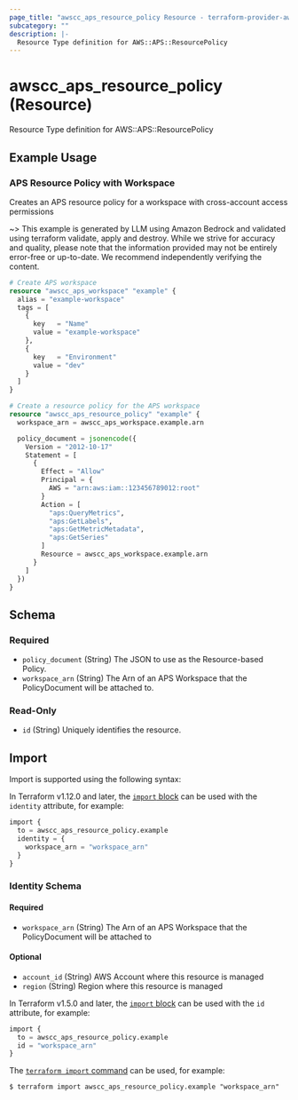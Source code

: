 ```yaml
---
page_title: "awscc_aps_resource_policy Resource - terraform-provider-awscc"
subcategory: ""
description: |-
  Resource Type definition for AWS::APS::ResourcePolicy
---
```


# awscc_aps_resource_policy (Resource)

Resource Type definition for AWS::APS::ResourcePolicy

## Example Usage

### APS Resource Policy with Workspace
Creates an APS resource policy for a workspace with cross-account access permissions

~> This example is generated by LLM using Amazon Bedrock and validated using terraform validate, apply and destroy. While we strive for accuracy and quality, please note that the information provided may not be entirely error-free or up-to-date. We recommend independently verifying the content.

```terraform
# Create APS workspace
resource "awscc_aps_workspace" "example" {
  alias = "example-workspace"
  tags = [
    {
      key   = "Name"
      value = "example-workspace"
    },
    {
      key   = "Environment"
      value = "dev"
    }
  ]
}

# Create a resource policy for the APS workspace
resource "awscc_aps_resource_policy" "example" {
  workspace_arn = awscc_aps_workspace.example.arn

  policy_document = jsonencode({
    Version = "2012-10-17"
    Statement = [
      {
        Effect = "Allow"
        Principal = {
          AWS = "arn:aws:iam::123456789012:root"
        }
        Action = [
          "aps:QueryMetrics",
          "aps:GetLabels",
          "aps:GetMetricMetadata",
          "aps:GetSeries"
        ]
        Resource = awscc_aps_workspace.example.arn
      }
    ]
  })
}
```

<!-- schema generated by tfplugindocs -->
## Schema

### Required

- `policy_document` (String) The JSON to use as the Resource-based Policy.
- `workspace_arn` (String) The Arn of an APS Workspace that the PolicyDocument will be attached to.

### Read-Only

- `id` (String) Uniquely identifies the resource.

## Import

Import is supported using the following syntax:

In Terraform v1.12.0 and later, the [`import` block](https://developer.hashicorp.com/terraform/language/import) can be used with the `identity` attribute, for example:

```terraform
import {
  to = awscc_aps_resource_policy.example
  identity = {
    workspace_arn = "workspace_arn"
  }
}
```

<!-- schema generated by tfplugindocs -->
### Identity Schema

#### Required

- `workspace_arn` (String) The Arn of an APS Workspace that the PolicyDocument will be attached to

#### Optional

- `account_id` (String) AWS Account where this resource is managed
- `region` (String) Region where this resource is managed

In Terraform v1.5.0 and later, the [`import` block](https://developer.hashicorp.com/terraform/language/import) can be used with the `id` attribute, for example:

```terraform
import {
  to = awscc_aps_resource_policy.example
  id = "workspace_arn"
}
```

The [`terraform import` command](https://developer.hashicorp.com/terraform/cli/commands/import) can be used, for example:

```shell
$ terraform import awscc_aps_resource_policy.example "workspace_arn"
```
